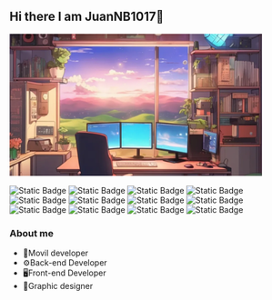 ## Hi there I am JuanNB1017👋
<img src="./imgBanner.png" height="250px">

![Static Badge](https://img.shields.io/badge/NPM-yellow?logo=npm)
![Static Badge](https://img.shields.io/badge/NodeJs-green?logo=node.js&logoColor=black)
![Static Badge](https://img.shields.io/badge/PostgreSQL-blue?logo=postgreSQL&logoColor=white)
![Static Badge](https://img.shields.io/badge/React_Native-blue?logo=React)
![Static Badge](https://img.shields.io/badge/React_Js-blue?logo=React)
![Static Badge](https://img.shields.io/badge/Spring_Boot-grey?logo=spring)
![Static Badge](https://img.shields.io/badge/MySQL-blue?logo=MySQL&logoColor=black)
![Static Badge](https://img.shields.io/badge/Angular_15-red?logo=angular)
![Static Badge](https://img.shields.io/badge/Adobe-maroon?logo=adobe)
![Static Badge](https://img.shields.io/badge/Firebvase-orange?logo=firebase)
![Static Badge](https://img.shields.io/badge/MongoDb-white?logo=mongoDb)
![Static Badge](https://img.shields.io/badge/AWS_EC2-gold?logo=AmazonWebServices&logoColor=black)

### About me
* 📱Movil developer
* ⚙️Back-end Developer
* 🖥️Front-end Developer
* 🎨Graphic designer
<!--
**JuanNB1017/JuanNB1017** is a ✨ _special_ ✨ repository because its `README.md` (this file) appears on your GitHub profile.

Here are some ideas to get you started:

- 🔭 I’m currently working on ...
- 🌱 I’m currently learning ...
- 👯 I’m looking to collaborate on ...
- 🤔 I’m looking for help with ...
- 💬 Ask me about ...
- 📫 How to reach me: ...
- 😄 Pronouns: ...
- ⚡ Fun fact: ...
-->
